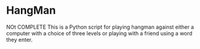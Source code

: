 # HangMan
NOt COMPLETE 
This is a Python script for playing hangman against either a computer with a choice of three levels or playing with a friend using a word they enter. 
